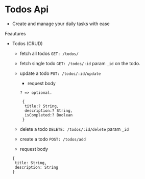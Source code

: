 # Todos Api

- Create and manage your daily tasks with ease


Feautures
- Todos (CRUD)
  - fetch all todos `GET: /todos/`
  - fetch single todo `GET: /todos/:id` param `_id` on the todo.
  - update a todo
    `PUT: /todos/:id/update`
    - request body 
    ```
    ? => optional.

     {
      title:? String,
      description:? String,
      isCompleted:? Boolean
     }
     ```

   - delete a todo `DELETE: /todos/:id/delete` param `_id`

   - create a todo `POST: /todos/add` 
    - request body
    ``` 
    {
     title: String,
     description: String
    }
    ```
    

